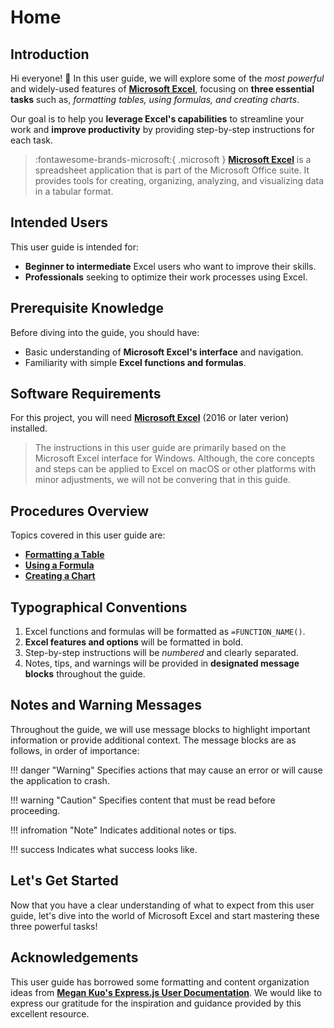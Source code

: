 # Home

## Introduction

Hi everyone! 👋 In this user guide, we will explore some of the *most powerful* and widely-used features of [**Microsoft Excel**](https://www.microsoft.com/en-ca/microsoft-365/excel), focusing on **three essential tasks** such as, _formatting tables, using formulas, and creating charts_.

Our goal is to help you **leverage Excel's capabilities** to streamline your work and **improve productivity** by providing step-by-step instructions for each task.

>:fontawesome-brands-microsoft:{ .microsoft } [**Microsoft Excel**](https://www.microsoft.com/en-ca/microsoft-365/excel) is a spreadsheet application that is part of the Microsoft Office suite. It provides tools for creating, organizing, analyzing, and visualizing data in a tabular format.


## Intended Users

This user guide is intended for:

- **Beginner to intermediate** Excel users who want to improve their skills.
- **Professionals** seeking to optimize their work processes using Excel.

## Prerequisite Knowledge

Before diving into the guide, you should have:

- Basic understanding of **Microsoft Excel's interface** and navigation.
- Familiarity with simple **Excel functions and formulas**.

## Software Requirements

For this project, you will need [**Microsoft Excel**](https://www.microsoft.com/en-ca/microsoft-365/excel) (2016 or later verion) installed.

> The instructions in this user guide are primarily based on the Microsoft Excel interface for Windows. Although, the core concepts and steps can be applied to Excel on macOS or other platforms with minor adjustments, we will not be convering that in this guide.

## Procedures Overview

Topics covered in this user guide are:

- **[Formatting a Table](formatting-tables)**
- **[Using a Formula](using-formulas)**
- **[Creating a Chart](creating-charts)**

## Typographical Conventions

1. Excel functions and formulas will be formatted as `=FUNCTION_NAME()`.
2. **Excel features and options** will be formatted in bold.
3. Step-by-step instructions will be *numbered* and clearly separated.
4. Notes, tips, and warnings will be provided in **designated message blocks** throughout the guide.

## Notes and Warning Messages

Throughout the guide, we will use message blocks to highlight important information or provide additional context. The message blocks are as follows, in order of importance:

!!! danger "Warning"
    Specifies actions that may cause an error or will cause the application to crash.

!!! warning "Caution"
    Specifies content that must be read before proceeding.

!!! infromation "Note"
    Indicates additional notes or tips.

!!! success
    Indicates what success looks like.

## Let's Get Started

Now that you have a clear understanding of what to expect from this user guide, let's dive into the world of Microsoft Excel and start mastering these three powerful tasks!

## Acknowledgements

This user guide has borrowed some formatting and content organization ideas from [**Megan Kuo's Express.js User Documentation**](https://megankuo.github.io/Express-User-Documentation/). We would like to express our gratitude for the inspiration and guidance provided by this excellent resource.